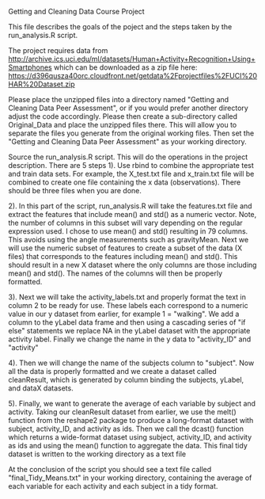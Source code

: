 Getting and Cleaning Data Course Project

This file describes the goals of the poject and the steps taken by the run_analysis.R script. 

The project requires data from 
http://archive.ics.uci.edu/ml/datasets/Human+Activity+Recognition+Using+Smartphones 
which can be downloaded as a zip file here: 
https://d396qusza40orc.cloudfront.net/getdata%2Fprojectfiles%2FUCI%20HAR%20Dataset.zip 

Please place the unzipped files into a directory named "Getting and Cleaning Data Peer Assessment", 
or if you would prefer another directory adjust the code accordingly. Please then create a sub-directory called Original_Data and place the unzipped files there. This will allow you to separate the files you generate from the original working files. Then set the "Getting and Cleaning Data Peer Assessment" as your working directory. 

Source the run_analysis.R script. This will do the operations in the project description. There are 5 steps
  1). Use rbind to combine the appropriate test and train data sets. For example, the X_test.txt file and x_train.txt file will be combined to create one file containing the x data (observations). There should be three files when you are done. 
  
  2). In this part of the script, run_analysis.R will take the features.txt file and extract the features that include mean() and std() as a numeric vector. Note, the number of columns in this subset will vary depending on the regular expression used. I chose to use mean() and std() resulting in 79 columns. This avoids using the angle measurements such as gravityMean. 
Next we will use the numeric subset of features to create a subset of the data (X files) that corresponds to the features including mean() and std(). This should result in a new X dataset where the only columns are those including mean() and std(). The names of the columns will then be properly formatted. 

  3). Next we will take the activity_labels.txt and properly format the text in column 2 to be ready for use. These labels each correspond to a numeric value in our y dataset from earlier, for example 1 = "walking". We add a column to the yLabel data frame and then using a cascading series of "if else" statements we replace NA in the yLabel dataset with the appropriate activity label. Finally we change the name in the y data to "activity_ID" and "activity"
  
  4). Then we will change the name of the subjects column to "subject". Now all the data is properly formatted and we create a dataset called cleanResult, which is generated by column binding the subjects, yLabel, and dataX datasets. 
  
  5). Finally, we want to generate the average of each variable by subject and activity. Taking our cleanResult dataset from earlier, we use the melt() function from the reshape2 package to produce a long-format dataset with subject, activity_ID, and activity as ids. Then we call the dcast() function which returns a wide-format dataset using subject, activity_ID, and activity as ids and using the mean() function to aggregate the data. This final tidy dataset is written to the working directory as a text file
  
At the conclusion of the script you should see a text file called "final_Tidy_Means.txt" in your working directory, containing the average of each variable for each activity and each subject in a tidy format. 